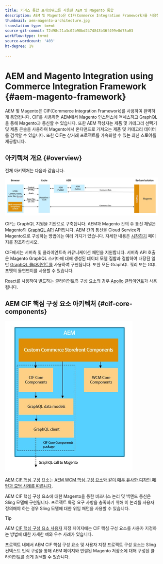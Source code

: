 ```yaml
---
title: 커머스 통합 프레임워크를 사용한 AEM 및 Magento 통합
description: AEM 및 Magento은 CIF(Commerce Integration Framework)를 사용하여 완벽하게 통합됩니다. CIF를 사용하면 AEM에서 Magento 인스턴스에 액세스하고 GraphQL을 통해 Magento과 통신할 수 있습니다. 또한 AEM 작성자는 제품 및 카테고리 선택기 및 제품 콘솔을 사용하여 Magento에서 온디맨드로 가져오는 제품 및 카테고리 데이터를 검색할 수 있습니다. 또한 CIF는 상거래 프로젝트를 가속화할 수 있는 최신 스토어를 제공합니다.
thumbnail: aem-magento-architecture.jpg
translation-type: tm+mt
source-git-commit: 72d98c21a3c02b98bd2474843b36f499e8d75a03
workflow-type: tm+mt
source-wordcount: '403'
ht-degree: 1%

---
```



# AEM and Magento Integration using Commerce Integration Framework {#aem-magento-framework}

AEM 및 Magento은 CIF(Commerce Integration Framework)를 사용하여 완벽하게 통합됩니다. CIF를 사용하면 AEM에서 Magento 인스턴스에 액세스하고 GraphQL을 통해 Magento과 통신할 수 있습니다. 또한 AEM 작성자는 제품 및 카테고리 선택기 및 제품 콘솔을 사용하여 Magento에서 온디맨드로 가져오는 제품 및 카테고리 데이터를 검색할 수 있습니다. 또한 CIF는 상거래 프로젝트를 가속화할 수 있는 최신 스토어를 제공합니다.

## 아키텍처 개요 {#overview}

전체 아키텍처는 다음과 같습니다.

![CIF 아키텍처 개요](../assets/AEM_Magento_Architecture.JPG)

CIF는 GraphQL 지원을 기반으로 구축됩니다. AEM과 Magento 간의 주 통신 채널은 Magento의 [GraphQL API](https://devdocs.magento.com/guides/v2.4/graphql/) API입니다. AEM 간의 통신을 Cloud Service과 Magento으로 구성하는 방법에는 여러 가지가 있습니다. 자세한 내용은 [시작하기](../getting-started.md) 페이지를 참조하십시오.

CIF에서는 서버측 및 클라이언트측 커뮤니케이션 패턴을 지원합니다.
서버측 API 호출은 Magento GraphQL 스키마에 대해 생성된 데이터 모델 [](https://github.com/adobe/commerce-cif-graphql-client) 집합과 결합하여 내장된 일반 [GraphQL 클라이언트를](https://github.com/adobe/commerce-cif-magento-graphql) 사용하여 구현됩니다. 또한 모든 GraphQL 쿼리 또는 GQL 포맷의 돌연변이를 사용할 수 있습니다.

React를 사용하여 빌드하는 클라이언트측 구성 요소의 경우 [Apollo 클라이언트](https://reactjs.org/)가 [](https://www.apollographql.com/docs/react/) 사용됩니다.

## AEM CIF 핵심 구성 요소 아키텍처 {#cif-core-components}

![AEM CIF 핵심 구성 요소 아키텍처](../assets/cif-component-architecture.jpg)

[AEM CIF 핵심 구성](https://github.com/adobe/aem-core-cif-components) 요소는 [AEM WCM 핵심 구성 요소와 같이 매우 유사한 디자인 패턴과 모범 사례를 따릅니다](https://github.com/adobe/aem-core-wcm-components).

AEM CIF 핵심 구성 요소에 대한 Magento을 통한 비즈니스 논리 및 백엔드 통신은 Sling 모델에 구현됩니다. 프로젝트 특정 요구 사항을 충족하기 위해 이 논리를 사용자 정의해야 하는 경우 Sling 모델에 대한 위임 패턴을 사용할 수 있습니다.

>[!TIP]
>
>AEM [CIF 핵심 구성 요소 사용자](../customizing/customize-cif-components.md) 지정 페이지에는 CIF 핵심 구성 요소를 사용자 지정하는 방법에 대한 자세한 예와 우수 사례가 있습니다.

프로젝트 내에서 AEM CIF 핵심 구성 요소 및 사용자 지정 프로젝트 구성 요소는 Sling 컨텍스트 인식 구성을 통해 AEM 페이지와 연결된 Magento 저장소에 대해 구성된 클라이언트를 쉽게 검색할 수 있습니다.
